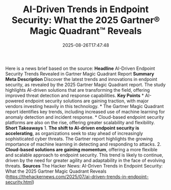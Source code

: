 ﻿---
title: "AI-Driven Trends in Endpoint Security: What the 2025 Gartner® Magic Quadrant™ Reveals"
date: "2025-08-26T17:47:48"
category: "Markets"
summary: ""
slug: "aidriven trends in endpoint security what the 2025 gartner m"
source_urls:
  - "https://thehackernews.com/2025/07/ai-driven-trends-in-endpoint-security.html"
seo:
  title: "AI-Driven Trends in Endpoint Security: What the 2025 Gartner® Magic Quadrant™ Reveals | Hash n Hedge"
  description: ""
  keywords: ["news", "markets", "brief"]
---
Here is a news brief based on the source:  **Headline** AI-Driven Endpoint Security Trends Revealed in Gartner Magic Quadrant Report  **Summary Meta Description** Discover the latest trends and innovations in endpoint security, as revealed by the 2025 Gartner Magic Quadrant report. The study highlights AI-driven solutions that are transforming the field, offering improved threat detection and response capabilities.  **Key Points**  * AI-powered endpoint security solutions are gaining traction, with major vendors investing heavily in this technology. * The Gartner Magic Quadrant report identifies key trends, including increased use of machine learning for anomaly detection and incident response. * Cloud-based endpoint security platforms are also on the rise, offering greater scalability and flexibility.  **Short Takeaways**  1. **The shift to AI-driven endpoint security is accelerating**, as organizations seek to stay ahead of increasingly sophisticated cyber threats. The Gartner report highlights the growing importance of machine learning in detecting and responding to attacks. 2. **Cloud-based solutions are gaining momentum**, offering a more flexible and scalable approach to endpoint security. This trend is likely to continue, driven by the need for greater agility and adaptability in the face of evolving threats.  **Sources** The Hacker News: AI-Driven Trends in Endpoint Security: What the 2025 Gartner Magic Quadrant Reveals (https://thehackernews.com/2025/07/ai-driven-trends-in-endpoint-security.html) 
